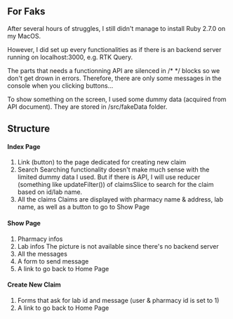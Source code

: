 ## For Faks

After several hours of struggles, I still didn't manage to install Ruby 2.7.0 on my MacOS.

However, I did set up every functionalities as if there is an backend server running on localhost:3000, e.g. RTK Query.

The parts that needs a functionning API are silenced in /\* \*/ blocks so we don't get drown in errors. Therefore, there are only some messages in the console when you clicking buttons...

To show something on the screen, I used some dummy data (acquired from API document). They are stored in /src/fakeData folder.

## Structure

#### Index Page

1. Link (button) to the page dedicated for creating new claim
2. Search
   Searching functionality doesn't make much sense with the limited dummy data I used. But if there is API, I will use reducer (something like updateFilter()) of claimsSlice to search for the claim based on id/lab name.
3. All the claims
   Claims are displayed with pharmacy name & address, lab name, as well as a button to go to Show Page

#### Show Page

1. Pharmacy infos
2. Lab infos
   The picture is not available since there's no backend server
3. All the messages
4. A form to send message
5. A link to go back to Home Page

#### Create New Claim

1. Forms that ask for lab id and message (user & pharmacy id is set to 1)
2. A link to go back to Home Page
